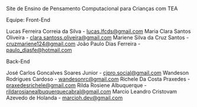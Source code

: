 Site de Ensino de Pensamento Computacional para Crianças com TEA

Equipe:
Front-End

Lucas Ferreira Correia da Silva - lucas.lfcds@gmail.com
Maria Clara Santos Oliveira - clara.santoss.oliveira@gmail.com
Mariene Silva da Cruz Santos - ⁠cruzmariene124@gmail.com
João Paulo Dias Ferreira - paulo_diasfe@hotmail.com

Back-End

José Carlos Goncalves Soares Junior - cjpro.social@gmail.com
Wandeson Rodrigues Cardoso - wandesonrc@gmail.com
Richele Da Costa Praxedes - praxedesrichele@gmail.com
Rilda Rosiene Albuquerque - rildarosianealbuquerquecabral@gmail.com
Marcio Leandro Cristovam Azevedo de Holanda - marcioh.dev@gmail.com
